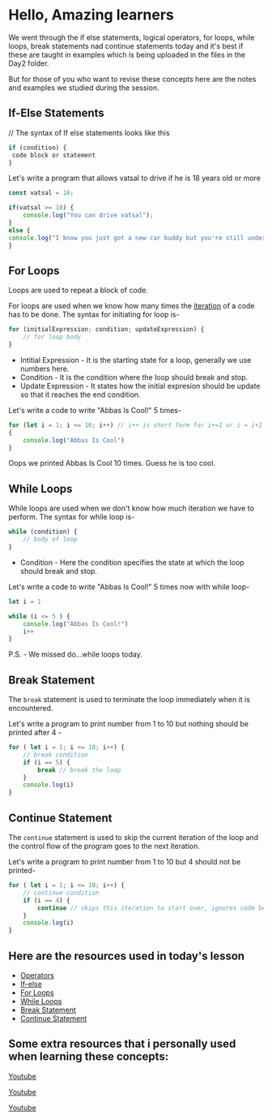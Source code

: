 # Hello, Amazing learners

We went through the if else statements, logical operators, for loops, while loops, break statements nad continue statements today and it's best if these are taught in examples which is being uploaded in the files in the Day2 folder.

But for those of you who want to revise these concepts here are the notes and examples we studied during the session.

## If-Else Statements

// The syntax of If else statements looks like this 

```javascript
if (condition) {
 code block or statement
}
```

 Let's write a program that allows vatsal to drive if he is 18 years old or more
```javascript
const vatsal = 18;

if(vatsal >= 18) {
    console.log("You can drive vatsal");
}
else {
console.log("I know you just got a new car buddy but you're still underaged");
}
```

## For Loops
Loops are used to repeat a block of code.

For loops are used when we know how many times the [iteration](https://en.wikipedia.org/wiki/Iteration) of a code has to be done. The syntax for initiating for loop is- 

```javascript
for (initialExpression; condition; updateExpression) {
    // for loop body
}
```
- Intitial Expression - It is the starting state for a loop, generally we use numbers here.
- Condition - It is the condition where the loop should break and stop.
- Update Expression - It states how the initial expresion should be update so that it reaches the end condition.

Let's write a code to write "Abbas Is Cool!" 5 times- 
```javascript
for (let i = 1; i <= 10; i++) // i++ is short form for i+=1 or i = i+1
{
    console.log("Abbas Is Cool")
}
```

Oops we printed Abbas Is Cool 10 times. Guess he is too cool. 

## While Loops

While loops are used when we don't know how much iteration we have to perform. The syntax for while loop is-

```javascript
while (condition) {
    // body of loop
}
```
- Condition - Here the condition specifies the state at which the loop should break and stop.

Let's write a code to write "Abbas Is Cool!" 5 times now with while loop-

```javascript
let i = 1

while (i <= 5 ) {
    console.log("Abbas Is Cool!")
    i++
}
```

P.S. - We missed do...while loops today.

## Break Statement

The `break` statement is used to terminate the loop immediately when it is encountered.

Let's write a program to print number from 1 to 10 but nothing should be printed after 4 -

```javascript
for ( let i = 1; i <= 10; i++) {
    // break condition
    if (i == 5) {
        break // break the loop
    } 
    console.log(i)
}
```

## Continue Statement

The `continue` statement is used to skip the current iteration of the loop and the control flow of the program goes to the next iteration.

Let's write a program to print number from 1 to 10 but 4 should not be printed-

```javascript
for ( let i = 1; i <= 10; i++) {
    // continue condition
    if (i == 4) {
        continue // skips this iteration to start over, ignores code below
    } 
    console.log(i)
}
```

## Here are the resources used in today's lesson
- [Operators](https://www.programiz.com/javascript/comparison-logical)
- [If-else](https://www.programiz.com/javascript/if-else)
- [For Loops](https://www.programiz.com/javascript/for-loop)
- [While Loops](https://www.programiz.com/javascript/while-loop)
- [Break Statement](https://www.programiz.com/javascript/break-statement)
- [Continue Statement](https://www.programiz.com/javascript/continue-statement)

## Some extra resources that i personally used when learning these concepts:
[Youtube](https://www.youtube.com/watch?v=IsG4Xd6LlsM&list=PLTjRvDozrdlxEIuOBZkMAK5uiqp8rHUax&index=7)

[Youtube](https://www.youtube.com/watch?v=vaZpDYOuprA&list=PLu0W_9lII9ajyk081To1Cbt2eI5913SsL&index=8&t=748s)

[Youtube](https://youtu.be/ULNJSTSJc7s)
